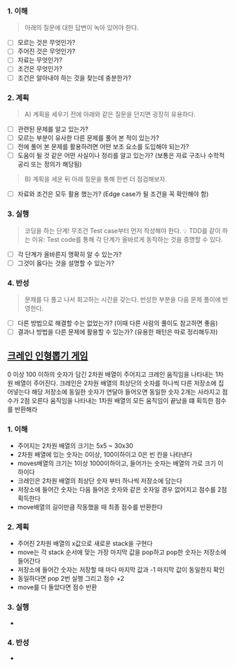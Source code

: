 ### 1. 이해
> 아래의 질문에 대한 답변이 녹아 있어야 한다.

- [ ] 모르는 것은 무엇인가?
- [ ] 주어진 것은 무엇인가?
- [ ] 자료는 무엇인가?
- [ ] 조건은 무엇인가?
- [ ] 조건은 알아내야 하는 것을 찾는데 충분한가?

### 2. 계획
> A) 계획을 세우기 전에 아래와 같은 질문을 던지면 굉장히 유용하다.

- [ ] 관련된 문제를 알고 있는가?
- [ ] 모르는 부분이 유사한 다른 문제를 풀어 본 적이 있는가?
- [ ] 전에 풀어 본 문제를 활용하려면 어떤 보조 요소를 도입해야 되는가?
- [ ] 도움이 될 것 같은 어떤 사실이나 정리를 알고 있는가? (보통은 자료 구조나 수학적 공리 또는 정의가 해당됨)

> B) 계획을 세운 뒤 아래 질문을 통해 한번 더 점검해보자.

- [ ] 자료와 조건은 모두 활용 했는가? (Edge case가 될 조건을 꼭 확인해야 함)

### 3. 실행
> 코딩을 하는 단계! 무조건 Test case부터 먼저 작성해야 한다.
💡 TDD를 같이 하는 이유: Test code를 통해 각 단계가 올바르게 동작하는 것을 증명할 수 있다.

- [ ] 각 단계가 올바른지 명확히 알 수 있는가?
- [ ] 그것이 옳다는 것을 설명할 수 있는가?

### 4. 반성
> 문제를 다 풀고 나서 회고하는 시간을 갖는다. 반성한 부분을 다음 문제 풀이에 반영한다.

- [ ] 다른 방법으로 해결할 수는 없었는가? (이때 다른 사람의 풀이도 참고하면 좋음)
- [ ] 결과나 방법을 다른 문제에 활용할 수 있는가? (유용한 패턴은 따로 정리해두자)

</div>
</details>

## [크레인 인형뽑기 게임](https://school.programmers.co.kr/learn/courses/30/lessons/64061?language=java)
0 이상 100 이하의 숫자가 담긴 2차원 배열이 주어지고 
크레인 움직임을 나타내는 1차원 배열이 주어진다. 
크레인은 2차원 배열의 최상단의 숫자를 하나씩 다른 저장소에 집어넣는다 
해당 저장소에 동일한 숫자가 연달아 들어오면 동일한 숫자 2개는 사라지고 점수가 2점 오른다
움직임을 나타내는 1차원 배열의 모든 움직임이 끝났을 떄 획득한 점수를 반환해라 

### 1. 이해
- 주어지는 2차원 배열의 크기는 5x5 ~ 30x30 
- 2차원 배열에 있는 숫자는 0이상, 100이하이고 0은 빈 칸을 나타낸다 
- moves배열의 크기는 1이상 1000이하이고, 들어가는 숫자는 배열의 가로 크기 이하이다 
- 크레인은 2차원 배열의 최상단 숫자 부터 하나씩 저장소에 담는다 
- 저장소에 들어간 숫자는 다음 들어온 숫자와 같은 숫자일 경우 없어지고 점수를 2점 획득한다
- move배열의 길이만큼 작동했을 때 최종 점수를 반환한다

### 2. 계획
- 주어진 2차원 배열의 x값으로 새로운 stack을 구현다 
- move는 각 stack 순서에 맞는 가장 마지막 값을 pop하고 pop한 숫자는 저장소에 들어간다 
- 저장소에 들어간 숫자는 저장할 때 마다 마지막 값과 -1 마지막 값이 동일한지 확인
- 동일하다면 pop 2번 실행 그리고 점수 +2 
- move를 다 돌았다면 점수 반환 
### 3. 실행
- 

### 4. 반성
-
